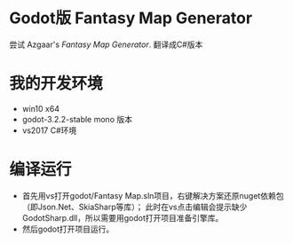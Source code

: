 # Godot版 Fantasy Map Generator

尝试 Azgaar's _Fantasy Map Generator_. 翻译成C#版本

# 我的开发环境

* win10 x64
* godot-3.2.2-stable mono 版本
* vs2017 C#环境

# 编译运行

* 首先用vs打开godot/Fantasy Map.sln项目，右键解决方案还原nuget依赖包（即Json.Net、SkiaSharp等库）；
  此时在vs点击编辑会提示缺少GodotSharp.dll，所以需要用godot打开项目准备引擎库。
* 然后godot打开项目运行。